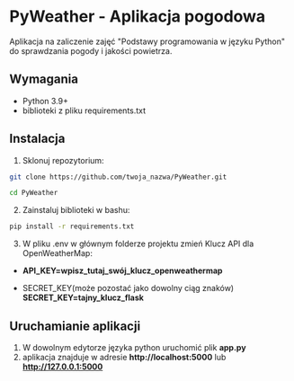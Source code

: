 # PyWeather - Aplikacja pogodowa

Aplikacja na zaliczenie zajęć "Podstawy programowania w języku Python" do sprawdzania pogody i jakości powietrza.

## Wymagania
- Python 3.9+
- biblioteki z pliku requirements.txt

## Instalacja
1. Sklonuj repozytorium:
```bash
git clone https://github.com/twoja_nazwa/PyWeather.git

cd PyWeather
```
2. Zainstaluj biblioteki w bashu:
```bash
pip install -r requirements.txt
```

3. W pliku .env w głównym folderze projektu zmień Klucz API dla OpenWeatherMap:

- **API_KEY=wpisz_tutaj_swój_klucz_openweathermap**

- SECRET_KEY(może pozostać jako dowolny ciąg znaków)
**SECRET_KEY=tajny_klucz_flask**

## Uruchamianie aplikacji
1. W dowolnym edytorze języka python uruchomić plik **app.py**
2. aplikacja znajduje w adresie **http://localhost:5000** lub **http://127.0.0.1:5000**
